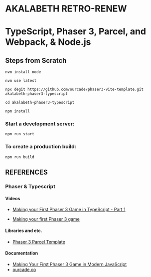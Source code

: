 # AKALABETH RETRO-RENEW

# TypeScript, Phaser 3, Parcel, and Webpack, & Node.js

## Steps from Scratch

```
nvm install node

nvm use latest

npx degit https://github.com/ourcade/phaser3-vite-template.git akalabeth-phaser3-typescript

cd akalabeth-phaser3-typescript

npm install
```

### Start a development server:

```
npm run start
```

### To create a production build:

```
npm run build
```

## REFERENCES

### Phaser & Typescript

#### Videos

- [Making your First Phaser 3 Game in TypeScript - Part 1](https://youtu.be/tFkMxzHwmDw)

- [Making your first Phaser 3 game](https://www.youtube.com/redirect?event=video_description&redir_token=QUFFLUhqazBPTFVtLUYzeVZiU2lHYWpWUTFlVzZVVGtaQXxBQ3Jtc0ttaDZRazMtZTlkeGtHZ1FiQUZLdUtmZkc2eklReWZHQzJSY3VHTTRsMEhHTFRHLS1yaWoyT1YwRmpJdjFJVzBSTjJqRENxUjdPZUZxeldyWkpTYTRMeW5sYy1hcGJPOE9HNDRYUHhRYjBtdlNCaFFSSQ&q=http%3A%2F%2Fphaser.io%2Ftutorials%2Fmaking-your-first-phaser-3-game&v=tFkMxzHwmDw)

#### Libraries and etc.

- [Phaser 3 Parcel Template](https://github.com/ourcade/phaser3-parcel-template)

#### Documentation

- [Making Your First Phaser 3 Game in Modern JavaScript](https://web.archive.org/web/20230331125854/http://phaser.io/tutorials/making-your-first-phaser-3-game)
- [ourcade.co](https://ourcade.co/)

